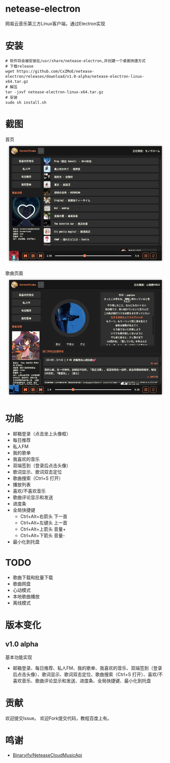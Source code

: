 # netease-electron
网易云音乐第三方Linux客户端，通过Electron实现

# 安装

``` shell
# 软件将会被安装在/usr/share/netease-electron,并创建一个桌面快捷方式
# 下载release
wget https://github.com/CxZMoE/netease-electron/releases/download/v1.0-alpha/netease-electron-linux-x64.tar.gz
# 解压
tar -jxvf netease-electron-linux-x64.tar.gz
# 安装
sudo sh install.sh
```

# 截图

首页
![首页](https://github.com/CxZMoE/netease-electron/raw/master/preview/netease-electron-home.png)

歌曲页面
![歌曲页面](https://github.com/CxZMoE/netease-electron/raw/master/preview/netease-electron-music.png)

# 功能

+ 邮箱登录（点击坐上头像框）
+ 每日推荐
+ 私人FM
+ 我的歌单
+ 我喜欢的音乐
+ 双端签到（登录后点击头像）
+ 歌词显示、歌词双击定位
+ 歌曲搜索（Ctrl+S 打开）
+ 播放列表
+ 喜欢/不喜欢音乐
+ 歌曲评论显示和发送
+ 进度条
+ 全局快捷键
    + Ctrl+Alt+右箭头 下一首
    + Ctrl+Alt+左键头 上一首
    + Ctrl+Alt+上箭头 音量+
    + Ctrl+Alt+下箭头 音量-
+ 最小化到托盘

# TODO

+ 歌曲下载和批量下载
+ 歌曲网盘
+ 心动模式
+ 本地歌曲播放
+ 离线模式

# 版本变化
## v1.0 alpha

基本功能实现
+ 邮箱登录、每日推荐、私人FM、我的歌单、我喜欢的音乐、双端签到（登录后点击头像）、歌词显示、歌词双击定位、歌曲搜索（Ctrl+S 打开）、喜欢/不喜欢音乐、歌曲评论显示和发送、进度条、全局快捷键、最小化到托盘

# 贡献
欢迎提交Issue。
欢迎Fork提交代码，教程百度上有。

# 鸣谢
+ [Binaryify/NeteaseCloudMusicApi](https://github.com/Binaryify/NeteaseCloudMusicApi)